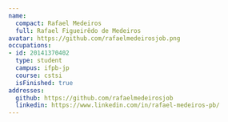 ```yaml
---
name:
  compact: Rafael Medeiros
  full: Rafael Figueirêdo de Medeiros
avatar: https://github.com/rafaelmedeirosjob.png
occupations:
- id: 20141370402
  type: student
  campus: ifpb-jp
  course: cstsi
  isFinished: true
addresses:
  github: https://github.com/rafaelmedeirosjob
  linkedin: https://www.linkedin.com/in/rafael-medeiros-pb/
---
```


